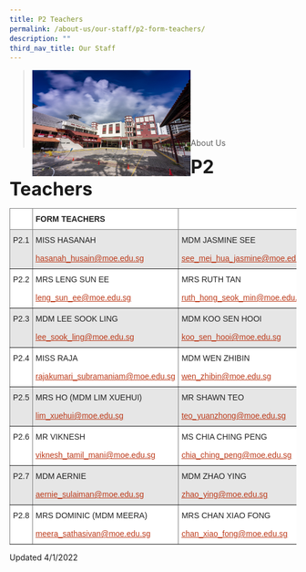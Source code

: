 ```yaml
---
title: P2 Teachers
permalink: /about-us/our-staff/p2-form-teachers/
description: ""
third_nav_title: Our Staff
---
```

><img src="/images/Picture-1-min.jpg"  
     style="width:60%"
			align="left"><br><br><br><br><br><br><br>
>About Us

**<font size=6>P2 Teachers</font>**

<table style="border-collapse:collapse;border-spacing:0" class="tg"><thead><tr><th style="background-color:#FFF;border-color:inherit;border-style:solid;border-width:1px;color:#222;font-family:Arial, sans-serif;font-size:14px;font-weight:normal;overflow:hidden;padding:10px 5px;text-align:left;vertical-align:top;word-break:normal"> </th><th style="background-color:#FFF;border-color:inherit;border-style:solid;border-width:1px;color:#222;font-family:Arial, sans-serif;font-size:14px;font-weight:bold;overflow:hidden;padding:10px 5px;text-align:left;vertical-align:top;word-break:normal">FORM TEACHERS</th><th style="background-color:#FFF;border-color:inherit;border-style:solid;border-width:1px;color:#222;font-family:Arial, sans-serif;font-size:14px;font-weight:normal;overflow:hidden;padding:10px 5px;text-align:left;vertical-align:top;word-break:normal"> </th></tr></thead><tbody><tr><td style="background-color:#E6E6E6;border-color:inherit;border-style:solid;border-width:1px;color:#222;font-family:Arial, sans-serif;font-size:14px;overflow:hidden;padding:10px 5px;text-align:left;vertical-align:top;word-break:normal">P2.1</td><td style="background-color:#E6E6E6;border-color:inherit;border-style:solid;border-width:1px;color:#222;font-family:Arial, sans-serif;font-size:14px;overflow:hidden;padding:10px 5px;text-align:left;vertical-align:middle;word-break:normal">MISS HASANAH<br><br><a href="mailto:hasanah_husain@moe.edu.sg"><span style="text-decoration:underline;color:#BC3A1A;background-color:transparent">hasanah_husain@moe.edu.sg</span></a></td><td style="background-color:#E6E6E6;border-color:inherit;border-style:solid;border-width:1px;color:#222;font-family:Arial, sans-serif;font-size:14px;overflow:hidden;padding:10px 5px;text-align:left;vertical-align:middle;word-break:normal">MDM JASMINE SEE<br><br><a href="mailto:see_mei_hua_jasmine@moe.edu.sg"><span style="text-decoration:underline;color:#BC3A1A;background-color:transparent">see_mei_hua_jasmine@moe.edu.sg</span></a></td></tr><tr><td style="background-color:#FFF;border-color:inherit;border-style:solid;border-width:1px;color:#222;font-family:Arial, sans-serif;font-size:14px;overflow:hidden;padding:10px 5px;text-align:left;vertical-align:top;word-break:normal">P2.2</td><td style="background-color:#FFF;border-color:inherit;border-style:solid;border-width:1px;color:#222;font-family:Arial, sans-serif;font-size:14px;overflow:hidden;padding:10px 5px;text-align:left;vertical-align:middle;word-break:normal">MRS LENG SUN EE<br><br><a href="mailto:leng_sun_ee@moe.edu.sg"><span style="text-decoration:underline;color:#BC3A1A;background-color:transparent">leng_sun_ee@moe.edu.sg</span></a></td><td style="background-color:#FFF;border-color:inherit;border-style:solid;border-width:1px;color:#222;font-family:Arial, sans-serif;font-size:14px;overflow:hidden;padding:10px 5px;text-align:left;vertical-align:middle;word-break:normal">MRS RUTH TAN<br><br><a href="mailto:ruth_hong_seok_min@moe.edu.sg"><span style="text-decoration:underline;color:#BC3A1A;background-color:transparent">ruth_hong_seok_min@moe.edu.sg</span></a></td></tr><tr><td style="background-color:#E6E6E6;border-color:inherit;border-style:solid;border-width:1px;color:#222;font-family:Arial, sans-serif;font-size:14px;overflow:hidden;padding:10px 5px;text-align:left;vertical-align:top;word-break:normal">P2.3</td><td style="background-color:#E6E6E6;border-color:inherit;border-style:solid;border-width:1px;color:#222;font-family:Arial, sans-serif;font-size:14px;overflow:hidden;padding:10px 5px;text-align:left;vertical-align:middle;word-break:normal">MDM LEE SOOK LING<br><br><a href="mailto:lee_sook_ling@moe.edu.sg"><span style="text-decoration:underline;color:#BC3A1A;background-color:transparent">lee_sook_ling@moe.edu.sg</span></a></td><td style="background-color:#E6E6E6;border-color:inherit;border-style:solid;border-width:1px;color:#222;font-family:Arial, sans-serif;font-size:14px;overflow:hidden;padding:10px 5px;text-align:left;vertical-align:middle;word-break:normal">MDM KOO SEN HOOI<br><br><a href="mailto:koo_sen_hooi@moe.edu.sg"><span style="text-decoration:underline;color:#BC3A1A;background-color:transparent">koo_sen_hooi@moe.edu.sg</span></a></td></tr><tr><td style="background-color:#FFF;border-color:inherit;border-style:solid;border-width:1px;color:#222;font-family:Arial, sans-serif;font-size:14px;overflow:hidden;padding:10px 5px;text-align:left;vertical-align:top;word-break:normal">P2.4</td><td style="background-color:#FFF;border-color:inherit;border-style:solid;border-width:1px;color:#222;font-family:Arial, sans-serif;font-size:14px;overflow:hidden;padding:10px 5px;text-align:left;vertical-align:middle;word-break:normal">MISS RAJA<br><br><a href="mailto:rajakumari_subramaniam@moe.edu.sg"><span style="text-decoration:underline;color:#BC3A1A;background-color:transparent">rajakumari_subramaniam@moe.edu.sg</span></a></td><td style="background-color:#FFF;border-color:inherit;border-style:solid;border-width:1px;color:#222;font-family:Arial, sans-serif;font-size:14px;overflow:hidden;padding:10px 5px;text-align:left;vertical-align:middle;word-break:normal">MDM WEN ZHIBIN<br><br><a href="mailto:wen_zhibin@moe.edu.sg"><span style="text-decoration:underline;color:#BC3A1A;background-color:transparent">wen_zhibin@moe.edu.sg</span></a></td></tr><tr><td style="background-color:#E6E6E6;border-color:inherit;border-style:solid;border-width:1px;color:#222;font-family:Arial, sans-serif;font-size:14px;overflow:hidden;padding:10px 5px;text-align:left;vertical-align:top;word-break:normal">P2.5</td><td style="background-color:#E6E6E6;border-color:inherit;border-style:solid;border-width:1px;color:#222;font-family:Arial, sans-serif;font-size:14px;overflow:hidden;padding:10px 5px;text-align:left;vertical-align:middle;word-break:normal">MRS HO (MDM LIM XUEHUI)<br><br><a href="mailto:lim_xuehui@moe.edu.sg"><span style="text-decoration:underline;color:#BC3A1A;background-color:transparent">lim_xuehui@moe.edu.sg</span></a></td><td style="background-color:#E6E6E6;border-color:inherit;border-style:solid;border-width:1px;color:#222;font-family:Arial, sans-serif;font-size:14px;overflow:hidden;padding:10px 5px;text-align:left;vertical-align:middle;word-break:normal">MR SHAWN TEO<br><br><a href="mailto:teo_yuanzhong@moe.edu.sg"><span style="text-decoration:underline;color:#BC3A1A;background-color:transparent">teo_yuanzhong@moe.edu.sg</span></a></td></tr><tr><td style="background-color:#FFF;border-color:inherit;border-style:solid;border-width:1px;color:#222;font-family:Arial, sans-serif;font-size:14px;overflow:hidden;padding:10px 5px;text-align:left;vertical-align:top;word-break:normal">P2.6</td><td style="background-color:#FFF;border-color:inherit;border-style:solid;border-width:1px;color:#222;font-family:Arial, sans-serif;font-size:14px;overflow:hidden;padding:10px 5px;text-align:left;vertical-align:middle;word-break:normal">MR VIKNESH<br><br><a href="mailto:viknesh_tamil_mani@moe.edu.sg"><span style="text-decoration:underline;color:#BC3A1A;background-color:transparent">viknesh_tamil_mani@moe.edu.sg</span></a></td><td style="background-color:#FFF;border-color:inherit;border-style:solid;border-width:1px;color:#222;font-family:Arial, sans-serif;font-size:14px;overflow:hidden;padding:10px 5px;text-align:left;vertical-align:middle;word-break:normal">MS CHIA CHING PENG<br><br><a href="mailto:chia_ching_peng@moe.edu.sg"><span style="text-decoration:underline;color:#BC3A1A;background-color:transparent">chia_ching_peng@moe.edu.sg</span></a></td></tr><tr><td style="background-color:#E6E6E6;border-color:inherit;border-style:solid;border-width:1px;color:#222;font-family:Arial, sans-serif;font-size:14px;overflow:hidden;padding:10px 5px;text-align:left;vertical-align:top;word-break:normal">P2.7</td><td style="background-color:#E6E6E6;border-color:inherit;border-style:solid;border-width:1px;color:#222;font-family:Arial, sans-serif;font-size:14px;overflow:hidden;padding:10px 5px;text-align:left;vertical-align:middle;word-break:normal">MDM AERNIE<br><br><a href="mailto:aernie_sulaiman@moe.edu.sg"><span style="text-decoration:underline;color:#BC3A1A;background-color:transparent">aernie_sulaiman@moe.edu.sg</span></a></td><td style="background-color:#E6E6E6;border-color:inherit;border-style:solid;border-width:1px;color:#222;font-family:Arial, sans-serif;font-size:14px;overflow:hidden;padding:10px 5px;text-align:left;vertical-align:middle;word-break:normal">MDM ZHAO YING<br><br><a href="mailto:zhao_ying@moe.edu.sg"><span style="text-decoration:underline;color:#BC3A1A;background-color:transparent">zhao_ying@moe.edu.sg</span></a></td></tr><tr><td style="background-color:#FFF;border-color:inherit;border-style:solid;border-width:1px;color:#222;font-family:Arial, sans-serif;font-size:14px;overflow:hidden;padding:10px 5px;text-align:left;vertical-align:top;word-break:normal">P2.8</td><td style="background-color:#FFF;border-color:inherit;border-style:solid;border-width:1px;color:#222;font-family:Arial, sans-serif;font-size:14px;overflow:hidden;padding:10px 5px;text-align:left;vertical-align:middle;word-break:normal">MRS DOMINIC (MDM MEERA)<br><br><a href="mailto:meera_sathasivan@moe.edu.sg"><span style="text-decoration:underline;color:#BC3A1A;background-color:transparent">meera_sathasivan@moe.edu.sg</span></a></td><td style="background-color:#FFF;border-color:inherit;border-style:solid;border-width:1px;color:#222;font-family:Arial, sans-serif;font-size:14px;overflow:hidden;padding:10px 5px;text-align:left;vertical-align:middle;word-break:normal">MRS CHAN XIAO FONG<br><br><a href="mailto:chan_xiao_fong@moe.edu.sg"><span style="text-decoration:underline;color:#BC3A1A;background-color:transparent">chan_xiao_fong@moe.edu.sg</span></a></td></tr></tbody></table>

Updated 4/1/2022

